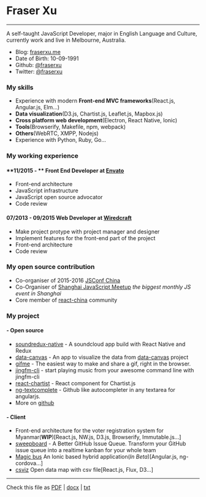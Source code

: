 Fraser Xu
=========

---

A self-taught JavaScript Developer, major in English Language and Culture, currently work and live in Melbourne, Australia.

* Blog: [fraserxu.me](https://fraserxu.me)
* Date of Birth: 10-09-1991
* Github: [\@fraserxu](https://github.com/fraserxu)
* Twitter: [\@fraserxu](https://twitter.com/fraserxu)

### My skills
* Experience with modern **Front-end MVC frameworks**(React.js, Angular.js, Elm...)
* **Data visualization**(D3.js, Chartist.js, Leaflet.js, Mapbox.js)
* **Cross platform web development**(Electron, React Native, Ionic)
* **Tools**(Browserify, Makefile, npm, webpack)
* **Others**(WebRTC, XMPP, Nodejs)
* Experience with Python, Ruby, Go...

### My working experience

#### **11/2015 - ** Front End Developer at [Envato](http://envato.com/)
  - Front-end architecture
  - JavaScript infrastructure
  - JavaScript open source advocator
  - Code review

#### **07/2013 - 09/2015** Web Developer at [Wiredcraft](http://wiredcraft.com/)
  - Make project protype with project manager and designer
  - Implement features for the front-end part of the project
  - Front-end architecture
  - Code review

### My open source contribution

* Co-organiser of 2015-2016 [JSConf China](http://jsconf.cn/)
* Co-Organiser of [Shanghai JavaScript Meetup](http://www.meetup.com/Shanghai-JavaScript-Meetup/) *the biggest monthly JS event in Shanghai*
* Core member of [react-china](http://react-china.org/) community

### My project

#### - Open source
* [soundredux-native](https://github.com/fraserxu/soundredux-native) - A soundcloud app build with React Native and Redux
* [data-canvas](http://fraserxu.me/data-canvas/) - An app to visualize the data from [data-canvas](http://datacanvas.org/sense-your-city/) project
* [gifme](https://github.com/fraserxu/gifme) - The easiest way to make and share a gif, right in the browser.
* [jingfm-cli](https://github.com/fraserxu/jingfm-cli) - start playing music from your awesome command line with jingfm-cli
* [react-chartist](https://github.com/fraserxu/react-chartist) - React component for Chartist.js
* [ng-textcomplete](https://github.com/fraserxu/ng-textcomplete) - Github like autocompleter in any textarea for angularjs.
* More on [github](https://github.com/fraserxu)

#### - Client
* Front-end architecture for the voter registration system for Myanmar(**WIP**)[React.js, NW.js, D3.js, Browserify, Immutable.js...]
* [sweepboard](http://sweepboard.com/) - A Better GitHub Issue Queue. Transform your GitHub issue queue into a realtime kanban for your whole team
* [Magic bus](https://www.magicbus.io/) An Ionic based hybrid application(*In Beta*)[Angular.js, ng-cordova...]
* [csviz](http://csviz.github.io/csviz) Open data map with csv file[React.js, Flux, D3...]

---

Check this file as [PDF](https://github.com/fraserxu/resume/raw/master/index.pdf) | [docx](https://github.com/fraserxu/resume/raw/master/index.docx) | [txt](https://github.com/fraserxu/resume/raw/master/index.txt)
